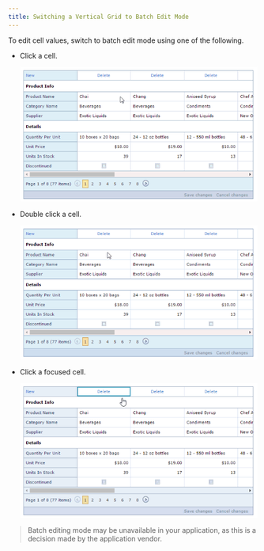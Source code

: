 ```yaml
---
title: Switching a Vertical Grid to Batch Edit Mode
---
```

To edit cell values, switch to batch edit mode using one of the following.
* Click a cell.
	
	![EUD-ASPxVerticalGrid-SingleClick](../../../images/Img127024.gif)
* Double click a cell.
	
	![EUD-ASPxVerticalGrid-DoubleClick](../../../images/Img127025.gif)
* Click a focused cell.
	
	![EUD-ASPxVerticalGrid-FocusedCellClick](../../../images/Img127026.gif)

> Batch editing mode may be unavailable in your application, as this is a decision made by the application vendor.